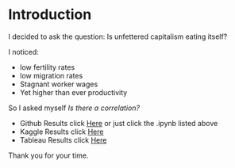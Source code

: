 # Introduction

I decided to ask the question: Is unfettered capitalism eating itself?

I noticed:

* low fertility rates
* low migration rates
* Stagnant worker wages
* Yet higher than ever productivity

So I asked myself <em>Is there a correlation?</em>

* Github Results click [Here]() or just click the .ipynb listed above
* Kaggle Results click [Here](https://www.kaggle.com/mattjohnson0304/case-study-3-is-unfettered-capitalism-eating)
* Tableau Results click [Here](https://public.tableau.com/views/CaseStudy3IsUnfetteredCapitalismEatingItself/Dashboard1?:language=en-US&:display_count=n&:origin=viz_share_link)

Thank you for your time.
